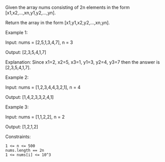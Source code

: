 Given the array nums consisting of 2n elements in the form [x1,x2,...,xn,y1,y2,...,yn].

Return the array in the form [x1,y1,x2,y2,...,xn,yn].

Example 1:

Input: nums = [2,5,1,3,4,7], n = 3

Output: [2,3,5,4,1,7]

Explanation: Since x1=2, x2=5, x3=1, y1=3, y2=4, y3=7 then the answer is [2,3,5,4,1,7].

Example 2:

Input: nums = [1,2,3,4,4,3,2,1], n = 4

Output: [1,4,2,3,3,2,4,1]

Example 3:

Input: nums = [1,1,2,2], n = 2

Output: [1,2,1,2]

Constraints:

    1 <= n <= 500
    nums.length == 2n
    1 <= nums[i] <= 10^3
